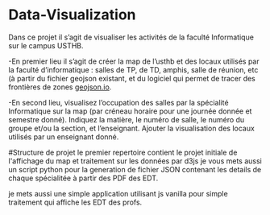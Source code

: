 # Data-Visualization
Dans ce projet il s’agit de visualiser les activités de la faculté Informatique sur le campus USTHB.

 -En premier lieu il s’agit de créer la map de l’usthb et des locaux utilisés par la faculté
  d’informatique : salles de TP, de TD, amphis, salle de réunion, etc (à partir du fichier geojson existant, 
  et du logiciel qui permet de tracer des frontières de zones [geojson.io](https://geojson.io/#map=2/0/20).

  -En second lieu, visualisez l’occupation des salles par la
  spécialité Informatique sur la map (par créneau horaire pour une journée
  donnée et semestre donné). Indiquez la matière, le numéro de salle, le numéro du
  groupe et/ou la section, et l’enseignant.
  Ajouter la visualisation des locaux utilisés par un enseignant donné.

#Structure de projet 
le premier repertoire contient le projet initiale de l'affichage du map et traitement sur les données par d3js
je vous mets aussi un script python pour la generation de fichier JSON contenant les details de chaque spécialitée
à partir des PDF des EDT.

je mets aussi une simple application utilisant js vanilla pour simple traitement qui affiche les EDT des profs.
